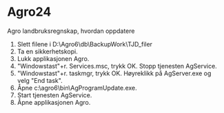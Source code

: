 # Agro24
Agro landbruksregnskap, hvordan oppdatere
1. Slett filene i D:\Agro6\db\BackupWork\TJD_filer
2. Ta en sikkerhetskopi.
3. Lukk applikasjonen Agro.
4. "Windowstast"+r. Services.msc, trykk OK. Stopp tjenesten AgService.
5. "Windowstast"+r. taskmgr, trykk OK. Høyreklikk på AgServer.exe og velg "End task".
6. Åpne c:\agro6\bin\AgProgramUpdate.exe.
7. Start tjenesten AgService.
8. Åpne applikasjonen Agro.
